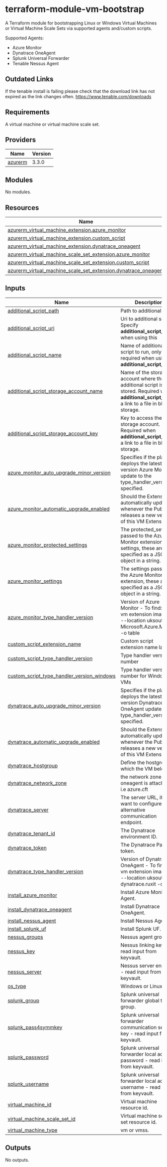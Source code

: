 # terraform-module-vm-bootstrap

A Terraform module for bootstrapping Linux or Windows Virtual Machines or Virtual Machine Scale Sets via supported agents and/custom scripts.

Supported Agents:

- Azure Monitor
- Dynatrace OneAgent
- Splunk Universal Forwarder
- Tenable Nessus Agent

## Outdated Links

If the tenable install is failing please check that the download link has not expired as the link changes often. https://www.tenable.com/downloads

## Requirements

A virtual machine or virtual machine scale set.

## Providers

| Name | Version |
|------|---------|
| <a name="provider_azurerm"></a> [azurerm](#provider\_azurerm) | 3.3.0 |

## Modules

No modules.

## Resources

| Name | Type |
|------|------|
| [azurerm_virtual_machine_extension.azure_monitor](https://registry.terraform.io/providers/hashicorp/azurerm/latest/docs/resources/virtual_machine_extension) | resource |
| [azurerm_virtual_machine_extension.custom_script](https://registry.terraform.io/providers/hashicorp/azurerm/latest/docs/resources/virtual_machine_extension) | resource |
| [azurerm_virtual_machine_extension.dynatrace_oneagent](https://registry.terraform.io/providers/hashicorp/azurerm/latest/docs/resources/virtual_machine_extension) | resource |
| [azurerm_virtual_machine_scale_set_extension.azure_monitor](https://registry.terraform.io/providers/hashicorp/azurerm/latest/docs/resources/virtual_machine_scale_set_extension) | resource |
| [azurerm_virtual_machine_scale_set_extension.custom_script](https://registry.terraform.io/providers/hashicorp/azurerm/latest/docs/resources/virtual_machine_scale_set_extension) | resource |
| [azurerm_virtual_machine_scale_set_extension.dynatrace_oneagent](https://registry.terraform.io/providers/hashicorp/azurerm/latest/docs/resources/virtual_machine_scale_set_extension) | resource |

## Inputs

| Name | Description | Type | Default | Required |
|------|-------------|------|---------|:--------:|
| <a name="input_additional_script_path"></a> [additional\_script\_path](#input\_additional\_script\_path) | Path to additional script. | `string` | `null` | no |
| <a name="input_additional_script_uri"></a> [additional\_script\_uri](#input\_additional\_script\_uri) | Uri to additional script. Specify <b>additional_script_name</b> when using this | `string` | `null` | no |
| <a name="input_additional_script_name"></a> [additional\_script\_name](#input\_additional\_script\_name) | Name of additional script to run, only required when using <b>additional_script_uri</b> | `string` | `null` | no |
| <a name="input_additional_script_storage_account_name"></a> [additional\_script\_storage\_account\_name](#input\_additional\_script\_storage\_account\_name) | Name of the storage account where the additional script is stored. Required when <b>additional_script_uri</b> is a link to a file in blob storage. | `string` | `null` | no |
| <a name="input_additional_script_storage_account_key"></a> [additional\_script\_storage\_account\_key](#input\_additional\_script\_storage\_account\_key) | Key to access the storage account. Required when <b>additional_script_uri</b> is a link to a file in blob storage. | `string` | `null` | no |
| <a name="input_azure_monitor_auto_upgrade_minor_version"></a> [azure\_monitor\_auto\_upgrade\_minor\_version](#input\_azure\_monitor\_auto\_upgrade\_minor\_version) | Specifies if the platform deploys the latest minor version Azure Monitor update to the type\_handler\_version specified. | `bool` | `true` | no |
| <a name="input_azure_monitor_automatic_upgrade_enabled"></a> [azure\_monitor\_automatic\_upgrade\_enabled](#input\_azure\_monitor\_automatic\_upgrade\_enabled) | Should the Extension be automatically updated whenever the Publisher releases a new version of this VM Extension? | `bool` | `false` | no |
| <a name="input_azure_monitor_protected_settings"></a> [azure\_monitor\_protected\_settings](#input\_azure\_monitor\_protected\_settings) | The protected\_settings passed to the Azure Monitor extension, like settings, these are specified as a JSON object in a string. | `string` | `null` | no |
| <a name="input_azure_monitor_settings"></a> [azure\_monitor\_settings](#input\_azure\_monitor\_settings) | The settings passed to the Azure Monitor extension, these are specified as a JSON object in a string. | `string` | `null` | no |
| <a name="input_azure_monitor_type_handler_version"></a> [azure\_monitor\_type\_handler\_version](#input\_azure\_monitor\_type\_handler\_version) | Version of Azure Monitor - To find: az vm extension image list --location uksouth -p Microsoft.Azure.Monitor -o table | `string` | `"1.9"` | no |
| <a name="input_custom_script_extension_name"></a> [custom\_script\_extension\_name](#input\_custom\_script\_extension\_name) | Custom script extension name label. | `string` | `"HMCTSVMBootstrap"` | no |
| <a name="input_custom_script_type_handler_version"></a> [custom\_script\_type\_handler\_version](#input\_custom\_script\_type\_handler\_version) | Type handler version number | `string` | `"2.1"` | no |
| <a name="input_custom_script_type_handler_version_windows"></a> [custom\_script\_type\_handler\_version\_windows](#input\_custom\_script\_type\_handler\_version\_windows) | Type handler version number for Windows VMs | `string` | `"1.10"` | no |
| <a name="input_dynatrace_auto_upgrade_minor_version"></a> [dynatrace\_auto\_upgrade\_minor\_version](#input\_dynatrace\_auto\_upgrade\_minor\_version) | Specifies if the platform deploys the latest minor version Dynatrace OneAgent update to the type\_handler\_version specified. | `bool` | `true` | no |
| <a name="input_dynatrace_automatic_upgrade_enabled"></a> [dynatrace\_automatic\_upgrade\_enabled](#input\_dynatrace\_automatic\_upgrade\_enabled) | Should the Extension be automatically updated whenever the Publisher releases a new version of this VM Extension? | `bool` | `false` | no |
| <a name="input_dynatrace_hostgroup"></a> [dynatrace\_hostgroup](#input\_dynatrace\_hostgroup) | Define the hostgroup to which the VM belongs. | `string` | `null` | no |
| <a name="input_dynatrace_network_zone"></a> [dynatrace\_network\_zone](#input\_dynatrace\_network\_zone) | the network zone the oneagent is attached to i.e azure.cft | `string` | `"azure.cft"` | no |
| <a name="input_dynatrace_server"></a> [dynatrace\_server](#input\_dynatrace\_server) | The server URL, if you want to configure an alternative communication endpoint. | `string` | `null` | no |
| <a name="input_dynatrace_tenant_id"></a> [dynatrace\_tenant\_id](#input\_dynatrace\_tenant\_id) | The Dynatrace environment ID. | `string` | `null` | no |
| <a name="input_dynatrace_token"></a> [dynatrace\_token](#input\_dynatrace\_token) | The Dynatrace PaaS token. | `string` | `null` | no |
| <a name="input_dynatrace_type_handler_version"></a> [dynatrace\_type\_handler\_version](#input\_dynatrace\_type\_handler\_version) | Version of Dynatrace OneAgent - To find: az vm extension image list --location uksouth -p dynatrace.ruxit -o table | `string` | `"2.182"` | no |
| <a name="input_install_azure_monitor"></a> [install\_azure\_monitor](#input\_install\_azure\_monitor) | Install Azure Monitor Agent. | `bool` | `true` | no |
| <a name="input_install_dynatrace_oneagent"></a> [install\_dynatrace\_oneagent](#input\_install\_dynatrace\_oneagent) | Install Dynatrace OneAgent. | `bool` | `true` | no |
| <a name="input_install_nessus_agent"></a> [install\_nessus\_agent](#input\_install\_nessus\_agent) | Install Nessus Agent. | `bool` | `false` | no |
| <a name="input_install_splunk_uf"></a> [install\_splunk\_uf](#input\_install\_splunk\_uf) | Install Splunk UF. | `bool` | `true` | no |
| <a name="input_nessus_groups"></a> [nessus\_groups](#input\_nessus\_groups) | Nessus agent groups. | `string` | `""` | no |
| <a name="input_nessus_key"></a> [nessus\_key](#input\_nessus\_key) | Nessus linking key - read input from keyvault. | `string` | `""` | no |
| <a name="input_nessus_server"></a> [nessus\_server](#input\_nessus\_server) | Nessus server endpoint - read input from keyvault. | `string` | `""` | no |
| <a name="input_os_type"></a> [os\_type](#input\_os\_type) | Windows or Linux. | `string` | `"Linux"` | no |
| <a name="input_splunk_group"></a> [splunk\_group](#input\_splunk\_group) | Splunk universal forwarder global target group. | `string` | `"dynatrace_forwarders"` | no |
| <a name="input_splunk_pass4symmkey"></a> [splunk\_pass4symmkey](#input\_splunk\_pass4symmkey) | Splunk universal forwarder communication security key - read input from keyvault. | `string` | `""` | no |
| <a name="input_splunk_password"></a> [splunk\_password](#input\_splunk\_password) | Splunk universal forwarder local admin password - read input from keyvault. | `string` | `""` | no |
| <a name="input_splunk_username"></a> [splunk\_username](#input\_splunk\_username) | Splunk universal forwarder local admin username - read input from keyvault. | `string` | `""` | no |
| <a name="input_virtual_machine_id"></a> [virtual\_machine\_id](#input\_virtual\_machine\_id) | Virtual machine resource id. | `string` | `null` | no |
| <a name="input_virtual_machine_scale_set_id"></a> [virtual\_machine\_scale\_set\_id](#input\_virtual\_machine\_scale\_set\_id) | Virtual machine scale set resource id. | `string` | `null` | no |
| <a name="input_virtual_machine_type"></a> [virtual\_machine\_type](#input\_virtual\_machine\_type) | vm or vmss. | `string` | n/a | yes |

## Outputs

No outputs.